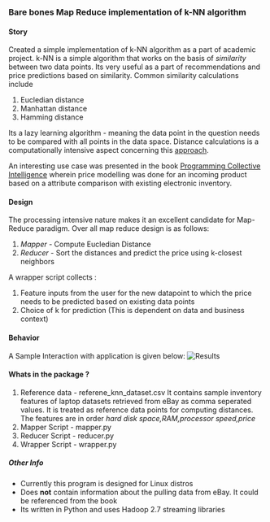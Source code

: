 ### Bare bones Map Reduce implementation of k-NN algorithm

#### Story

Created a simple implementation of k-NN algorithm as a part of academic project. k-NN is a simple algorithm that works on the basis of *similarity* between two data points. Its very useful as a part of recommendations and price predictions based on similarity. Common similarity calculations include 
  1.  Eucledian distance
  2.  Manhattan distance
  3.  Hamming distance

Its a lazy learning algorithm - meaning the data point in the question needs to be compared with all points in the data space. Distance calculations is a computationally intensive aspect concerning this [approach](https://en.wikipedia.org/wiki/K-nearest_neighbors_algorithm). 
  
An interesting use case was presented in the book [Programming Collective Intelligence](http://www.amazon.com/Programming-Collective-Intelligence-Building-Applications/dp/0596529325/ref=sr_1_1?s=books&ie=UTF8&qid=1458027123&sr=1-1&keywords=programming+collective+intelligence) wherein price modelling was done for an incoming product based on a attribute comparison with existing electronic inventory. 

#### Design

The processing intensive nature makes it an excellent candidate for Map-Reduce paradigm. Over all map reduce design is as follows:
  1.  *Mapper*  - Compute Eucledian Distance
  2.  *Reducer* - Sort the distances and predict the price using k-closest neighbors
  
A wrapper script collects :
  1.  Feature inputs from the user for the new datapoint to which the price needs to be predicted based on existing data points
  2.  Choice of k for prediction (This is dependent on data and business context)
  
#### Behavior

A Sample Interaction with application is given below:
![Results](https://github.com/vizkids/Map-Reduce-K-NN/blob/master/Results.JPG)

#### Whats in the package ?
 
1.  Reference data - referene\_knn\_dataset.csv
    It contains sample inventory features of laptop datasets retrieved from eBay as comma seperated values.
    It is treated as reference data points for computing distances. 
    The features are in order *hard disk space,RAM,processor speed,price*
2.  Mapper Script - mapper.py
3.  Reducer Script - reducer.py
4.  Wrapper Script - wrapper.py


##### Other Info
* Currently this program is designed for Linux distros
* Does **not** contain information about the pulling data from eBay. It could be referenced from the book
* Its written in Python and uses Hadoop 2.7 streaming libraries
